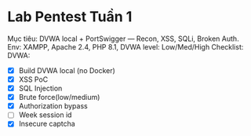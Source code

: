 # Lab Pentest Tuần 1
Mục tiêu: DVWA local + PortSwigger — Recon, XSS, SQLi, Broken Auth.
Env: XAMPP, Apache 2.4, PHP 8.1, DVWA level: Low/Med/High
Checklist:
DVWA:
- [x] Build DVWA local (no Docker)
- [x] XSS PoC
- [x] SQL Injection
- [x] Brute force(low/medium)
- [x] Authorization bypass
- [ ] Week session id
- [x] Insecure captcha
